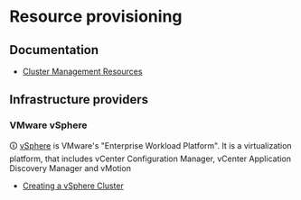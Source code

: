 # Resource provisioning

## Documentation

* [Cluster Management Resources](https://github.com/rancher/dashboard/blob/master/docs/developer/cluster-management-resources.md)

## Infrastructure providers

### VMware vSphere

🛈 [vSphere](https://www.vmware.com/products/vsphere.html) is VMware's "Enterprise Workload Platform". It is a virtualization platform, that includes vCenter Configuration Manager, vCenter Application Discovery Manager and vMotion

* [Creating a vSphere Cluster](https://rancher.com/docs/rancher/v2.6/en/cluster-provisioning/rke-clusters/node-pools/vsphere/)
